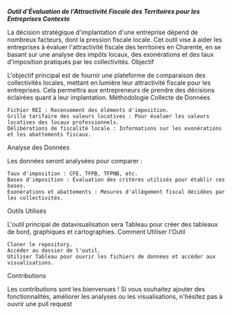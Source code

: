 ***Outil d'Évaluation de l'Attractivité Fiscale des Territoires pour les Entreprises
Contexte***

La décision stratégique d'implantation d'une entreprise dépend de nombreux facteurs, dont la pression fiscale locale. Cet outil vise à aider les entreprises à évaluer l'attractivité fiscale des territoires en Charente, en se basant sur une analyse des impôts locaux, des exonérations et des taux d'imposition pratiqués par les collectivités.
Objectif

L'objectif principal est de fournir une plateforme de comparaison des collectivités locales, mettant en lumière leur attractivité fiscale pour les entreprises. Cela permettra aux entrepreneurs de prendre des décisions éclairées quant à leur implantation.
Méthodologie
Collecte de Données

    Fichier REI : Recensement des éléments d'imposition.
    Grille tarifaire des valeurs locatives : Pour évaluer les valeurs locatives des locaux professionnels.
    Délibérations de fiscalité locale : Informations sur les exonérations et les abattements fiscaux.

Analyse des Données

Les données seront analysées pour comparer :

    Taux d'imposition : CFE, TFPB, TFPNB, etc.
    Bases d'imposition : Évaluation des critères utilisés pour établir ces bases.
    Exonérations et abattements : Mesures d'allègement fiscal décidées par les collectivités.

Outils Utilisés

L'outil principal de datavisualisation sera Tableau pour créer des tableaux de bord, graphiques et cartographies.
Comment Utiliser l'Outil

    Cloner le repository.
    Accéder au dossier de l'outil.
    Utiliser Tableau pour ouvrir les fichiers de données et accéder aux visualisations.

Contributions

Les contributions sont les bienvenues ! Si vous souhaitez ajouter des fonctionnalités, améliorer les analyses ou les visualisations, n'hésitez pas à ouvrir une pull request
